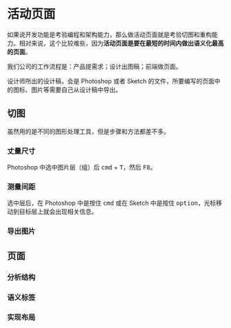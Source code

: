 # 活动页面

如果说开发功能是考验编程和架构能力，那么做活动页面就是考验切图和重构能力。相对来说，这个比较难些，因为**活动页面是要在最短的时间内做出语义化最高的页面**。

我们公司的工作流程是：产品提需求；设计出图稿；前端做页面。

设计师所出的设计稿，会是 Photoshop 或者 Sketch 的文件，所要编写的页面中的图标、图片等需要自己从设计稿中导出。

## 切图

虽然用的是不同的图形处理工具，但是步骤和方法都差不多。

### 丈量尺寸

Photoshop 中选中图片层（组）后 <kbd>cmd</kbd> + <kbd>T</kbd>，然后 <kbd>F8</kbd>。

### 测量间距

选中层后，在 Photoshop 中是按住 <kbd>cmd</kbd> 或在 Sketch 中是按住 <kbd>option</kbd>，光标移动到目标层上就会出现相关信息。

### 导出图片

## 页面

### 分析结构

### 语义标签

### 实现布局

